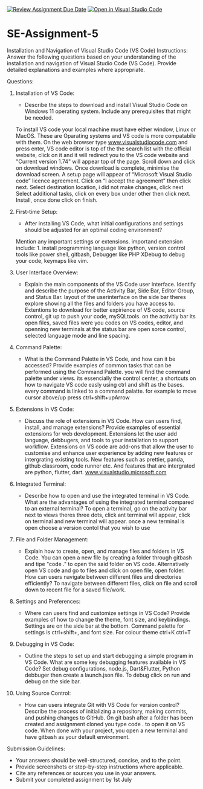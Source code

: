 [![Review Assignment Due Date](https://classroom.github.com/assets/deadline-readme-button-22041afd0340ce965d47ae6ef1cefeee28c7c493a6346c4f15d667ab976d596c.svg)](https://classroom.github.com/a/XoLGRbHq)
[![Open in Visual Studio Code](https://classroom.github.com/assets/open-in-vscode-2e0aaae1b6195c2367325f4f02e2d04e9abb55f0b24a779b69b11b9e10269abc.svg)](https://classroom.github.com/online_ide?assignment_repo_id=15307450&assignment_repo_type=AssignmentRepo)
# SE-Assignment-5
Installation and Navigation of Visual Studio Code (VS Code)
 Instructions:
Answer the following questions based on your understanding of the installation and navigation of Visual Studio Code (VS Code). Provide detailed explanations and examples where appropriate.

 Questions:

1. Installation of VS Code:
   - Describe the steps to download and install Visual Studio Code on Windows 11 operating system. Include any prerequisites that might be needed.

   To install VS code your local machine must have either window, Linux or MacOS. These are Oparating systems and VS code is more compatabile with them. 
   On the web browser type www.visualstudiocode.com and press enter, VS code editor is top of the the search list with the official website, click on it and it will redirect you to the VS code website and "Current version 1.74" will appear top of the page. 
   Scroll down and click on download windows. Once download is complete, minimise the download screen.
   A setup page will appear of “Microsoft Visual Studio code” licence agreement. Click on “I accept the agreement” then click next.
   Select destination location, i did not make changes, click next 
   Select additional tasks, click on every box under other then click next.
   Install, once done click on finish.

2. First-time Setup:
   - After installing VS Code, what initial configurations and settings should be adjusted for an optimal coding environment?
   
   Mention any important settings or extensions. 
   importand extension include: 1. install programming language like python, version control tools like power shell, gitbash, Debugger like PHP XDebug to debug your code, keymaps like vim.
    

3. User Interface Overview:
   - Explain the main components of the VS Code user interface. Identify and describe the purpose of the Activity Bar, Side Bar, Editor Group, and Status Bar.
   layout of the userinterface on the side bar theres explore showing all the files and folders you have access to. Extentions to download for better expirience of VS code, source control, git up to push your code, mySQLtools.
   on the activitiy bar its open files, saved files were you codes on VS codes, editor, and openning new terminals
   at the status bar are open sorce control, selected language mode and line spacing.  
  
4. Command Palette:
   - What is the Command Palette in VS Code, and how can it be accessed? Provide examples of common tasks that can be performed using the Command Palette.
   you will find the command palette under views. its essencially the control center, a shortcuts on how to navigate VS code easly using ctrl and shift as the bases. every command is linked to a command palatte. for example to move cursor above/up press ctrl+shift+upArrow

5. Extensions in VS Code:
   - Discuss the role of extensions in VS Code. How can users find, install, and manage extensions? Provide examples of essential extensions for web development. Extensions let the user add language, debbugers, and tools to your installation to support workflow. Extensions on VS code are add-ons that allow the user to customise and enhance user experience by adding new features or intergrating existing tools. New features such as prettier, panda, github classroom, code runner etc. And features that are intergrated are python, flutter, dart. www.visualstudio.microsoft.com 

6. Integrated Terminal:
   - Describe how to open and use the integrated terminal in VS Code. What are the advantages of using the integrated terminal compared to an external terminal?
   To open a terminal, go on the activity bar next to views theres three dots, click ant terminal will appear, click on terminal and new terminal will appear. once a new terminal is open choose a version contol that you wish to use

7. File and Folder Management:
   - Explain how to create, open, and manage files and folders in VS Code. 
   You can open a new file by creating a folder through gitbash and tipe "code ." to open the said folder on VS code. Alternatively open VS code and go to files and click on open file, open folder.
   How can users navigate between different files and directories efficiently? To navigate between different files, click on file and scroll down to recent file for a saved file/work.

8. Settings and Preferences:
   - Where can users find and customize settings in VS Code? Provide examples of how to change the theme, font size, and keybindings.
   Settings are on the side bar at the bottom. Command palette for settings is ctrl+shift+, and font size. For colour theme ctrl+K ctrl+T
9. Debugging in VS Code:
   - Outline the steps to set up and start debugging a simple program in VS Code. What are some key debugging features available in VS Code? Set debug configurations, node.js, Dart&Flutter, Python debbuger then create a launch.json file. To debug click on run and debug on the side bar.

10. Using Source Control:
    - How can users integrate Git with VS Code for version control? Describe the process of initializing a repository, making commits, and pushing changes to GitHub. On git bash after a folder has been created and assignment cloned you type code . to open it on VS code. When done with your project, you open a new terminal and have gitbash as your default environment.

 Submission Guidelines:
- Your answers should be well-structured, concise, and to the point.
- Provide screenshots or step-by-step instructions where applicable.
- Cite any references or sources you use in your answers.
- Submit your completed assignment by 1st July 

